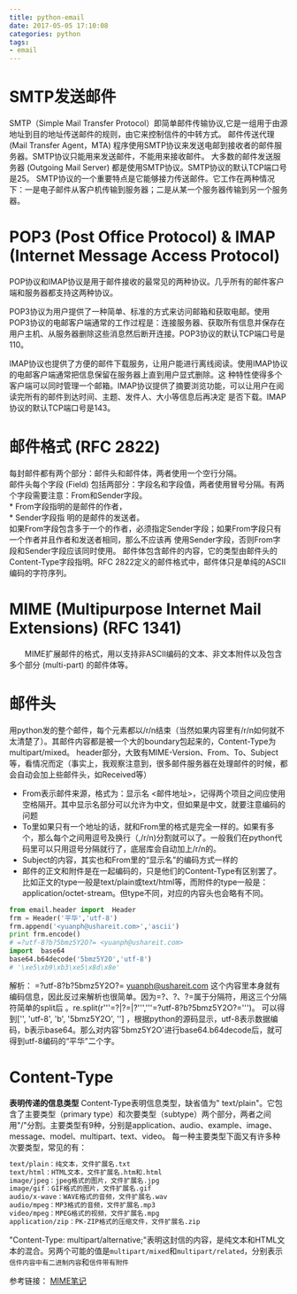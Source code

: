 ```yaml
---
title: python-email
date: 2017-05-05 17:10:08
categories: python
tags:
- email
---
```


# SMTP发送邮件

SMTP（Simple Mail Transfer Protocol）即简单邮件传输协议,它是一组用于由源地址到目的地址传送邮件的规则，由它来控制信件的中转方式。
邮件传送代理 (Mail Transfer Agent，MTA) 程序使用SMTP协议来发送电邮到接收者的邮件服务器。SMTP协议只能用来发送邮件，不能用来接收邮件。
大多数的邮件发送服务器 (Outgoing Mail Server) 都是使用SMTP协议。SMTP协议的默认TCP端口号是25。
SMTP协议的一个重要特点是它能够接力传送邮件。它工作在两种情况下：一是电子邮件从客户机传输到服务器；二是从某一个服务器传输到另一个服务器。

# POP3 (Post Office Protocol) & IMAP (Internet Message Access Protocol)
POP协议和IMAP协议是用于邮件接收的最常见的两种协议。几乎所有的邮件客户端和服务器都支持这两种协议。 

POP3协议为用户提供了一种简单、标准的方式来访问邮箱和获取电邮。使用POP3协议的电邮客户端通常的工作过程是：连接服务器、获取所有信息并保存在用户主机、从服务器删除这些消息然后断开连接。POP3协议的默认TCP端口号是110。

IMAP协议也提供了方便的邮件下载服务，让用户能进行离线阅读。使用IMAP协议的电邮客户端通常把信息保留在服务器上直到用户显式删除。这 种特性使得多个客户端可以同时管理一个邮箱。IMAP协议提供了摘要浏览功能，可以让用户在阅读完所有的邮件到达时间、主题、发件人、大小等信息后再决定 是否下载。IMAP协议的默认TCP端口号是143。  

# 邮件格式 (RFC 2822)
每封邮件都有两个部分：邮件头和邮件体，两者使用一个空行分隔。  
邮件头每个字段 (Field) 包括两部分：字段名和字段值，两者使用冒号分隔。有两个字段需要注意：From和Sender字段。  
    * From字段指明的是邮件的作者，  
    * Sender字段指 明的是邮件的发送者。  
如果From字段包含多于一个的作者，必须指定Sender字段；如果From字段只有一个作者并且作者和发送者相同，那么不应该再 使用Sender字段，否则From字段和Sender字段应该同时使用。
邮件体包含邮件的内容，它的类型由邮件头的Content-Type字段指明。RFC 2822定义的邮件格式中，邮件体只是单纯的ASCII编码的字符序列。

# MIME (Multipurpose Internet Mail Extensions) (RFC 1341)
　　MIME扩展邮件的格式，用以支持非ASCII编码的文本、非文本附件以及包含多个部分 (multi-part) 的邮件体等。


# 邮件头
用python发的整个邮件，每个元素都以/r/n结束（当然如果内容里有/r/n如何就不太清楚了）。其邮件内容都是被一个大的boundary包起来的，Content-Type为multipart/mixed。
header部分，大致有MIME-Version、From、To、Subject等，看情况而定（事实上，我观察注意到，很多邮件服务器在处理邮件的时候，都会自动会加上些邮件头，如Received等）
* From表示邮件来源，格式为：显示名 <邮件地址>，记得两个项目之间应使用空格隔开。其中显示名部分可以允许为中文，但如果是中文，就要注意编码的问题
* To里如果只有一个地址的话，就和From里的格式是完全一样的。如果有多个，那么每个之间用逗号及换行（,/r/n)分割就可以了。一般我们在python代码里可以只用逗号分隔就行了，底层库会自动加上/r/n的。
* Subject的内容，其实也和From里的“显示名”的编码方式一样的
* 邮件的正文和附件是在一起编码的，只是他们的Content-Type有区别罢了。比如正文的type一般是text/plain或text/html等，而附件的type一般是：application/octet-stream。但type不同，对应的内容头也会略有不同。

```python
from email.header import  Header
frm = Header('平华','utf-8')
frm.append('<yuanph@ushareit.com>','ascii')
print frm.encode()
# =?utf-8?b?5bmz5Y2O?= <yuanph@ushareit.com>
import  base64
base64.b64decode('5bmz5Y2O','utf-8')
# '\xe5\xb9\xb3\xe5\x8d\x8e'
```
解析：
=?utf-8?b?5bmz5Y2O?= <yuanph@ushareit.com> 这个内容里本身就有编码信息，因此反过来解析也很简单。因为=?、?、?=属于分隔符，用这三个分隔符简单的split后 。re.split(r'''=\?|\?=|\?''','''=?utf-8?b?5bmz5Y2O?=''')。  可以得到['', 'utf-8', 'b', '5bmz5Y2O', ''] ，根据python的源码显示，utf-8表示数据编码，b表示base64。那么对内容'5bmz5Y2O'进行base64.b64decode后，就可得到utf-8编码的“平华”二个字。

# Content-Type
**表明传递的信息类型**
Content-Type表明信息类型，缺省值为" text/plain"。它包含了主要类型（primary type）和次要类型（subtype）两个部分，两者之间用"/"分割。主要类型有9种，分别是application、audio、example、image、message、model、multipart、text、video。
每一种主要类型下面又有许多种次要类型，常见的有：
```html
text/plain：纯文本，文件扩展名.txt
text/html：HTML文本，文件扩展名.htm和.html
image/jpeg：jpeg格式的图片，文件扩展名.jpg
image/gif：GIF格式的图片，文件扩展名.gif
audio/x-wave：WAVE格式的音频，文件扩展名.wav
audio/mpeg：MP3格式的音频，文件扩展名.mp3
video/mpeg：MPEG格式的视频，文件扩展名.mpg
application/zip：PK-ZIP格式的压缩文件，文件扩展名.zip
```
"Content-Type: multipart/alternative;"表明这封信的内容，是纯文本和HTML文本的混合。另两个可能的值是`multipart/mixed`和`multipart/related`，分别表示`信件内容中有二进制内容`和`信件带有附件`









参考链接：
[MIME笔记](http://www.ruanyifeng.com/blog/2008/06/mime.html)